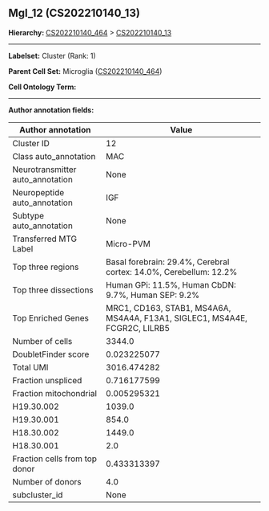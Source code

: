 ## Mgl_12 (CS202210140_13)
<b>Hierarchy: </b>
[CS202210140_464](https://purl.brain-bican.org/taxonomy/CS202210140#CS202210140_464) >
[CS202210140_13](https://purl.brain-bican.org/taxonomy/CS202210140#CS202210140_13)

---


**Labelset:** Cluster (Rank: 1)

**Parent Cell Set:** Microglia ([CS202210140_464](https://purl.brain-bican.org/taxonomy/CS202210140#CS202210140_464))



**Cell Ontology Term:** 

[MARKER GENES.]: #


---

[TRANSFERRED ANNOTATIONS.]: #


[AUTHOR ANNOTATION FIELDS.]: #


**Author annotation fields:**

| Author annotation | Value |
|-------------------|-------|
|Cluster ID|12|
|Class auto_annotation|MAC|
|Neurotransmitter auto_annotation|None|
|Neuropeptide auto_annotation|IGF|
|Subtype auto_annotation|None|
|Transferred MTG Label|Micro-PVM|
|Top three regions|Basal forebrain: 29.4%, Cerebral cortex: 14.0%, Cerebellum: 12.2%|
|Top three dissections|Human GPi: 11.5%, Human CbDN: 9.7%, Human SEP: 9.2%|
|Top Enriched Genes|MRC1, CD163, STAB1, MS4A6A, MS4A4A, F13A1, SIGLEC1, MS4A4E, FCGR2C, LILRB5|
|Number of cells|3344.0|
|DoubletFinder score|0.023225077|
|Total UMI|3016.474282|
|Fraction unspliced|0.716177599|
|Fraction mitochondrial|0.005295321|
|H19.30.002|1039.0|
|H19.30.001|854.0|
|H18.30.002|1449.0|
|H18.30.001|2.0|
|Fraction cells from top donor|0.433313397|
|Number of donors|4.0|
|subcluster_id|None|
